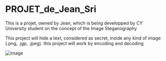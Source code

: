 # PROJET_de_Jean_Sri
This is a projet, owned by Jean, which is being developped by CY University student on the concept of the Image Steganography

This project will hide a text, considered as secret, inside any kind of image (.png, .jgp, .jpeg).
this project will work by encoding and decoding

![image](https://user-images.githubusercontent.com/91695685/142764818-7356c044-7048-4636-92a7-dcf797bdd571.png)
